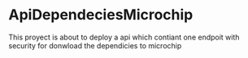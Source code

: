 # ApiDependeciesMicrochip
This proyect is about to deploy a api which contiant one endpoit with security for donwload the dependicies to microchip 

